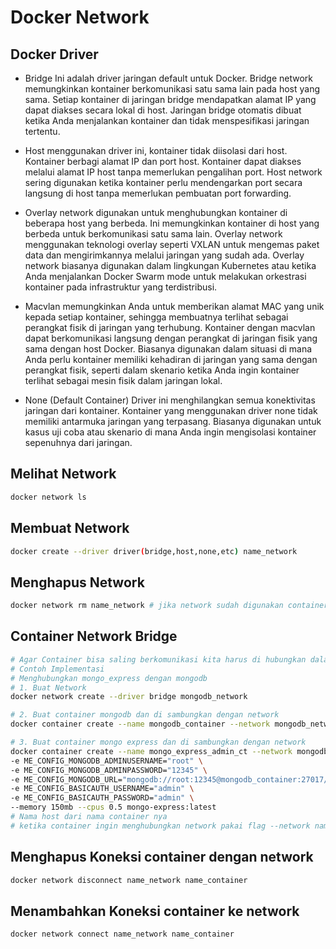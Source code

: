 # Docker Network

## Docker Driver
- Bridge Ini adalah driver jaringan default untuk Docker.
Bridge network memungkinkan kontainer berkomunikasi satu sama lain pada host yang sama.
Setiap kontainer di jaringan bridge mendapatkan alamat IP yang dapat diakses secara lokal di host.
Jaringan bridge otomatis dibuat ketika Anda menjalankan kontainer dan tidak menspesifikasi jaringan tertentu.

- Host menggunakan driver ini, kontainer tidak diisolasi dari host.
Kontainer berbagi alamat IP dan port host.
Kontainer dapat diakses melalui alamat IP host tanpa memerlukan pengalihan port.
Host network sering digunakan ketika kontainer perlu mendengarkan port secara langsung di host tanpa memerlukan pembuatan port forwarding.

- Overlay network digunakan untuk menghubungkan kontainer di beberapa host yang berbeda.
Ini memungkinkan kontainer di host yang berbeda untuk berkomunikasi satu sama lain.
Overlay network menggunakan teknologi overlay seperti VXLAN untuk mengemas paket data dan mengirimkannya melalui jaringan yang sudah ada.
Overlay network biasanya digunakan dalam lingkungan Kubernetes atau ketika Anda menjalankan Docker Swarm mode untuk melakukan orkestrasi kontainer pada infrastruktur yang terdistribusi.

- Macvlan memungkinkan Anda untuk memberikan alamat MAC yang unik kepada setiap kontainer, sehingga membuatnya terlihat sebagai perangkat fisik di jaringan yang terhubung.
Kontainer dengan macvlan dapat berkomunikasi langsung dengan perangkat di jaringan fisik yang sama dengan host Docker.
Biasanya digunakan dalam situasi di mana Anda perlu kontainer memiliki kehadiran di jaringan yang sama dengan perangkat fisik, seperti dalam skenario ketika Anda ingin kontainer terlihat sebagai mesin fisik dalam jaringan lokal.

- None (Default Container) Driver ini menghilangkan semua konektivitas jaringan dari kontainer.
Kontainer yang menggunakan driver none tidak memiliki antarmuka jaringan yang terpasang.
Biasanya digunakan untuk kasus uji coba atau skenario di mana Anda ingin mengisolasi kontainer sepenuhnya dari jaringan.

## Melihat Network
```bash
docker network ls
```
## Membuat Network
```bash
docker create --driver driver(bridge,host,none,etc) name_network
```
## Menghapus Network
```bash
docker network rm name_network # jika network sudah digunakan container maka hapus container nya terlebih dahulu
```

## Container Network Bridge
```bash
# Agar Container bisa saling berkomunikasi kita harus di hubungkan dalam satu network bridge
# Contoh Implementasi 
# Menghubungkan mongo_express dengan mongodb
# 1. Buat Network
docker network create --driver bridge mongodb_network

# 2. Buat container mongodb dan di sambungkan dengan network
docker container create --name mongodb_container --network mongodb_network -e MONGO_INITDB_ROOT_USERNAME=root -e MONGO_INITDB_ROOT_PASSWORD=12345 --memory 200mb --cpus 0.5 mongo:latest

# 3. Buat container mongo express dan di sambungkan dengan network
docker container create --name mongo_express_admin_ct --network mongodb_network -p 8081:8081 \
-e ME_CONFIG_MONGODB_ADMINUSERNAME="root" \
-e ME_CONFIG_MONGODB_ADMINPASSWORD="12345" \
-e ME_CONFIG_MONGODB_URL="mongodb://root:12345@mongodb_container:27017/" \
-e ME_CONFIG_BASICAUTH_USERNAME="admin" \
-e ME_CONFIG_BASICAUTH_PASSWORD="admin" \
--memory 150mb --cpus 0.5 mongo-express:latest
# Nama host dari nama container nya 
# ketika container ingin menghubungkan network pakai flag --network name_network 
```

## Menghapus Koneksi container dengan network
```bash 
docker network disconnect name_network name_container
```

## Menambahkan Koneksi container ke network 
```bash
docker network connect name_network name_container
```
